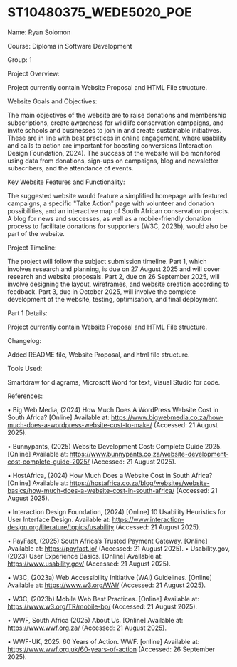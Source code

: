 # ST10480375_WEDE5020_POE
Name: Ryan Solomon

Course: Diploma in Software Development

Group: 1


Project Overview:

Project currently contain Website Proposal and HTML File structure.

Website Goals and Objectives:

The main objectives of the website are to raise donations and membership subscriptions, create awareness for wildlife conservation campaigns, and invite schools and businesses to join in and create sustainable initiatives. These are in line with best practices in online engagement, where usability and calls to action are important for boosting conversions (Interaction Design Foundation, 2024). The success of the website will be monitored using data from donations, sign-ups on campaigns, blog and newsletter subscribers, and the attendance of events.

Key Website Features and Functionality:

The suggested website would feature a simplified homepage with featured campaigns, a specific "Take Action" page with volunteer and donation possibilities, and an interactive map of South African conservation projects. A blog for news and successes, as well as a mobile-friendly donation process to facilitate donations for supporters (W3C, 2023b), would also be part of the website.

Project Timeline:

The project will follow the subject submission timeline. Part 1, which involves research and planning, is due on 27 August 2025 and will cover research and website proposals. Part 2, due on 26 September 2025, will involve designing the layout, wireframes, and website creation according to feedback. Part 3, due in October 2025, will involve the complete development of the website, testing, optimisation, and final deployment.

Part 1 Details:

Project currently contain Website Proposal and HTML File structure.

Changelog:

Added README file, Website Proposal, and html file structure.

Tools Used:

Smartdraw for diagrams, Microsoft Word for text, Visual Studio for code.

References:

•	Big Web Media, (2024) How Much Does A WordPress Website Cost in South Africa? [Online] Available at: https://www.bigwebmedia.co.za/how-much-does-a-wordpress-website-cost-to-make/ 
(Accessed: 21 August 2025).

•	Bunnypants, (2025) Website Development Cost: Complete Guide 2025. [Online] Available at: https://www.bunnypants.co.za/website-development-cost-complete-guide-2025/ (Accessed: 21 August 2025).

•	HostAfrica, (2024) How Much Does a Website Cost in South Africa? [Online] Available at: https://hostafrica.co.za/blog/websites/website-basics/how-much-does-a-website-cost-in-south-africa/ 
(Accessed: 21 August 2025).

•	Interaction Design Foundation, (2024) [Online] 10 Usability Heuristics for User Interface Design. Available at: https://www.interaction-design.org/literature/topics/usability 
(Accessed: 21 August 2025).

•	PayFast, (2025) South Africa’s Trusted Payment Gateway. [Online] Available at: https://payfast.io/ (Accessed: 21 August 2025).
•	Usability.gov, (2023) User Experience Basics. [Online] Available at: https://www.usability.gov/ 
(Accessed: 21 August 2025).

•	W3C, (2023a) Web Accessibility Initiative (WAI) Guidelines. [Online] Available at: https://www.w3.org/WAI/
(Accessed: 21 August 2025).

•	W3C, (2023b) Mobile Web Best Practices. [Online] Available at: https://www.w3.org/TR/mobile-bp/ 
(Accessed: 21 August 2025).

•	WWF, South Africa (2025) About Us. [Online] Available at: https://www.wwf.org.za/ 
(Accessed: 21 August 2025).

• WWF-UK, 2025. 60 Years of Action. WWF. [online] Available at: https://www.wwf.org.uk/60-years-of-action
(Accessed: 26 September 2025).
